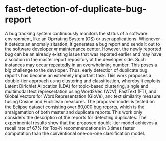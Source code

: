 # fast-detection-of-duplicate-bug-report

A bug tracking system continuously monitors the status of a software environment, like an Operating System (OS) or user applications. Whenever it detects an anomaly situation, it generates a bug report and sends it out to the software developer or maintenance center. However, the newly reported bug can be an already existing issue that was reported earlier and may have a solution in the master report repository at the developer side. Such instances may occur repeatedly in an overwhelming number. This poses a big challenge to the developer. Thus, early detection of duplicate bug reports has become an extremely important task. This work proposes a double-tier approach using clustering and classification, whereby it exploits Latent Dirichlet Allocation (LDA) for topic-based clustering, single and multimodal text representation using Word2Vec (W2V), FastText (FT), and Global Vectors for Word Representation (GloVe), and text similarity measure fusing Cosine and Euclidean measures. The proposed model is tested on the Eclipse dataset consisting over 80,000 bug reports, which is the amalgamation of both master and duplicate reports. This work only considers the description of the reports for detecting duplicates. The experimental results show that the proposed double-tier model achieves a recall rate of 67% for Top-N recommendations in 3 times faster computation than the conventional one-on-one classification model. 
